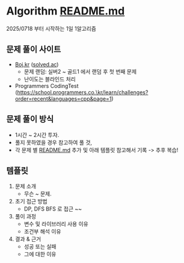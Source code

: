 # Algorithm [README.md](http://readme.md/)

2025/0718 부터 시작하는 1일 1알고리즘

## 문제 풀이 사이트

- [Boj.kr](http://boj.kr/) ([solved.ac](http://solved.ac/))
    - 문제 랜덤: 실버2 ~ 골드1 에서 랜덤 후 첫 번째 문제
    - 난이도는 블라인드 처리
- Programmers CodingTest (https://school.programmers.co.\kr/learn/challenges?order=recent&languages=cpp&page=1)

## 문제 풀이 방식

- 1시간 ~ 2시간 투자.
- 풀지 못하였을 경우 참고하여 풀 것,
- 각 문제 별 [README.md](http://readme.md/) 추가 및 아래 템플릿 참고해서 기록
-> 추후 복습!

## 템플릿

1. 문제 소개
    - 무슨 ~ 문제.
3. 초기 접근 방법
    - DP, DFS BFS 로 접근 ~~
4. 풀이 과정
    - 변수 및 라이브러리 사용 이유
    - 조건부 해석 이유
5. 결과 & 근거
    - 성공 또는 실패
    - 그에 대한 이유
